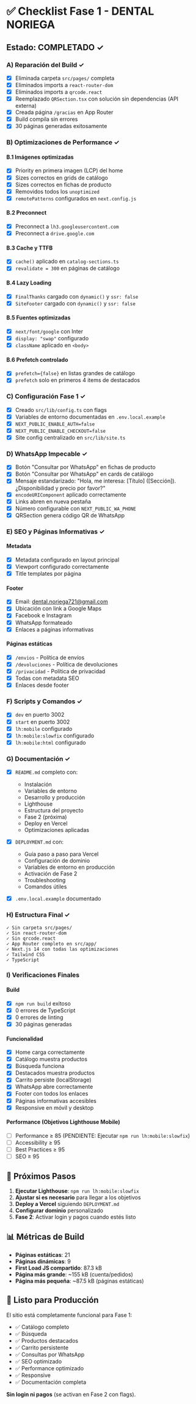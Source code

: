 # ✅ Checklist Fase 1 - DENTAL NORIEGA

## Estado: COMPLETADO ✓

### A) Reparación del Build ✓

- [x] Eliminada carpeta `src/pages/` completa
- [x] Eliminados imports a `react-router-dom`
- [x] Eliminados imports a `qrcode.react`
- [x] Reemplazado `QRSection.tsx` con solución sin dependencias (API externa)
- [x] Creada página `/gracias` en App Router
- [x] Build compila sin errores
- [x] 30 páginas generadas exitosamente

### B) Optimizaciones de Performance ✓

#### B.1 Imágenes optimizadas

- [x] Priority en primera imagen (LCP) del home
- [x] Sizes correctos en grids de catálogo
- [x] Sizes correctos en fichas de producto
- [x] Removidos todos los `unoptimized`
- [x] `remotePatterns` configurados en `next.config.js`

#### B.2 Preconnect

- [x] Preconnect a `lh3.googleusercontent.com`
- [x] Preconnect a `drive.google.com`

#### B.3 Cache y TTFB

- [x] `cache()` aplicado en `catalog-sections.ts`
- [x] `revalidate = 300` en páginas de catálogo

#### B.4 Lazy Loading

- [x] `FinalThanks` cargado con `dynamic()` y `ssr: false`
- [x] `SiteFooter` cargado con `dynamic()` y `ssr: false`

#### B.5 Fuentes optimizadas

- [x] `next/font/google` con Inter
- [x] `display: "swap"` configurado
- [x] `className` aplicado en `<body>`

#### B.6 Prefetch controlado

- [x] `prefetch={false}` en listas grandes de catálogo
- [x] `prefetch` solo en primeros 4 items de destacados

### C) Configuración Fase 1 ✓

- [x] Creado `src/lib/config.ts` con flags
- [x] Variables de entorno documentadas en `.env.local.example`
- [x] `NEXT_PUBLIC_ENABLE_AUTH=false`
- [x] `NEXT_PUBLIC_ENABLE_CHECKOUT=false`
- [x] Site config centralizado en `src/lib/site.ts`

### D) WhatsApp Impecable ✓

- [x] Botón "Consultar por WhatsApp" en fichas de producto
- [x] Botón "Consultar por WhatsApp" en cards de catálogo
- [x] Mensaje estandarizado: "Hola, me interesa: [Título] ([Sección]). ¿Disponibilidad y precio por favor?"
- [x] `encodeURIComponent` aplicado correctamente
- [x] Links abren en nueva pestaña
- [x] Número configurable con `NEXT_PUBLIC_WA_PHONE`
- [x] QRSection genera código QR de WhatsApp

### E) SEO y Páginas Informativas ✓

#### Metadata

- [x] Metadata configurado en layout principal
- [x] Viewport configurado correctamente
- [x] Title templates por página

#### Footer

- [x] Email: dental.noriega721@gmail.com
- [x] Ubicación con link a Google Maps
- [x] Facebook e Instagram
- [x] WhatsApp formateado
- [x] Enlaces a páginas informativas

#### Páginas estáticas

- [x] `/envios` - Política de envíos
- [x] `/devoluciones` - Política de devoluciones
- [x] `/privacidad` - Política de privacidad
- [x] Todas con metadata SEO
- [x] Enlaces desde footer

### F) Scripts y Comandos ✓

- [x] `dev` en puerto 3002
- [x] `start` en puerto 3002
- [x] `lh:mobile` configurado
- [x] `lh:mobile:slowfix` configurado
- [x] `lh:mobile:html` configurado

### G) Documentación ✓

- [x] `README.md` completo con:
  - Instalación
  - Variables de entorno
  - Desarrollo y producción
  - Lighthouse
  - Estructura del proyecto
  - Fase 2 (próxima)
  - Deploy en Vercel
  - Optimizaciones aplicadas
- [x] `DEPLOYMENT.md` con:
  - Guía paso a paso para Vercel
  - Configuración de dominio
  - Variables de entorno en producción
  - Activación de Fase 2
  - Troubleshooting
  - Comandos útiles

- [x] `.env.local.example` documentado

### H) Estructura Final ✓

```
✓ Sin carpeta src/pages/
✓ Sin react-router-dom
✓ Sin qrcode.react
✓ App Router completo en src/app/
✓ Next.js 14 con todas las optimizaciones
✓ Tailwind CSS
✓ TypeScript
```

### I) Verificaciones Finales

#### Build

- [x] `npm run build` exitoso
- [x] 0 errores de TypeScript
- [x] 0 errores de linting
- [x] 30 páginas generadas

#### Funcionalidad

- [x] Home carga correctamente
- [x] Catálogo muestra productos
- [x] Búsqueda funciona
- [x] Destacados muestra productos
- [x] Carrito persiste (localStorage)
- [x] WhatsApp abre correctamente
- [x] Footer con todos los enlaces
- [x] Páginas informativas accesibles
- [x] Responsive en móvil y desktop

#### Performance (Objetivos Lighthouse Mobile)

- [ ] Performance ≥ 85 (PENDIENTE: Ejecutar `npm run lh:mobile:slowfix`)
- [ ] Accessibility ≥ 95
- [ ] Best Practices ≥ 95
- [ ] SEO ≥ 95

## 🎯 Próximos Pasos

1. **Ejecutar Lighthouse**: `npm run lh:mobile:slowfix`
2. **Ajustar si es necesario** para llegar a los objetivos
3. **Deploy a Vercel** siguiendo `DEPLOYMENT.md`
4. **Configurar dominio** personalizado
5. **Fase 2**: Activar login y pagos cuando estés listo

## 📊 Métricas de Build

- **Páginas estáticas**: 21
- **Páginas dinámicas**: 9
- **First Load JS compartido**: 87.3 kB
- **Página más grande**: ~155 kB (cuenta/pedidos)
- **Página más pequeña**: ~87.5 kB (páginas estáticas)

## 🚀 Listo para Producción

El sitio está completamente funcional para Fase 1:

- ✅ Catálogo completo
- ✅ Búsqueda
- ✅ Productos destacados
- ✅ Carrito persistente
- ✅ Consultas por WhatsApp
- ✅ SEO optimizado
- ✅ Performance optimizado
- ✅ Responsive
- ✅ Documentación completa

**Sin login ni pagos** (se activan en Fase 2 con flags).
